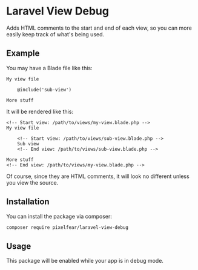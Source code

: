 # Laravel View Debug

Adds HTML comments to the start and end of each view, so you can more easily keep track of what's being used.

## Example

You may have a Blade file like this:

```
My view file

    @include('sub-view')

More stuff
```

It will be rendered like this:

```
<!-- Start view: /path/to/views/my-view.blade.php -->
My view file

    <!-- Start view: /path/to/views/sub-view.blade.php -->
    Sub view
    <!-- End view: /path/to/views/sub-view.blade.php -->

More stuff
<!-- End view: /path/to/views/my-view.blade.php -->
```

Of course, since they are HTML comments, it will look no different unless you view the source.

## Installation

You can install the package via composer:

```bash
composer require pixelfear/laravel-view-debug
```

## Usage

This package will be enabled while your app is in debug mode.
